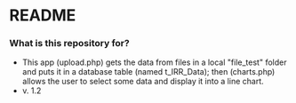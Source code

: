 # README #

### What is this repository for? ###

* This app (upload.php) gets the data from files in a local "file_test" folder
and puts it in a database table (named t_IRR_Data); then (charts.php) allows the
user to select some data and display it into a line chart.
* v. 1.2
